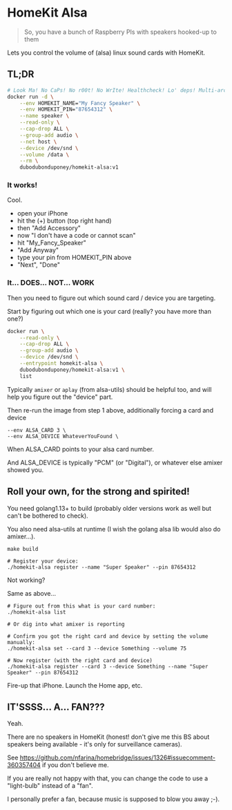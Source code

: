 # HomeKit Alsa

> So, you have a bunch of Raspberry PIs with speakers hooked-up to them


Lets you control the volume of (alsa) linux sound cards with HomeKit.


## TL;DR

```bash
# Look Ma! No CaPs! No r00t! No WrIte! Healthcheck! Lo' deps! Multi-arch! ~30MB! Like the gRoWN-ups do!
docker run -d \
    --env HOMEKIT_NAME="My Fancy Speaker" \
    --env HOMEKIT_PIN="87654312" \
    --name speaker \
    --read-only \
    --cap-drop ALL \
    --group-add audio \
    --net host \
    --device /dev/snd \
    --volume /data \
    --rm \
    dubodubonduponey/homekit-alsa:v1
```

### It works!

Cool.

 * open your iPhone
 * hit the (+) button (top right hand)
 * then "Add Accessory"
 * now "I don't have a code or cannot scan"
 * hit "My_Fancy_Speaker"
 * "Add Anyway"
 * type your pin from HOMEKIT_PIN above
 * "Next", "Done"

### It... DOES... NOT... WORK

Then you need to figure out which sound card / device you are targeting.

Start by figuring out which one is your card (really? you have more than one?)

```bash
docker run \
    --read-only \
    --cap-drop ALL \
    --group-add audio \
    --device /dev/snd \
    --entrypoint homekit-alsa \
    dubodubonduponey/homekit-alsa:v1 \
    list
```

Typically `amixer` or `aplay` (from alsa-utils) should be helpful too, and will help you figure out the "device" part.

Then re-run the image from step 1 above, additionally forcing a card and device

```
--env ALSA_CARD 3 \
--env ALSA_DEVICE WhateverYouFound \
```

When ALSA_CARD points to your alsa card number.

And ALSA_DEVICE is typically "PCM" (or "Digital"), or whatever else amixer showed you.

## Roll your own, for the strong and spirited!

You need golang1.13+ to build (probably older versions work as well but can't be bothered to check).

You also need alsa-utils at runtime (I wish the golang alsa lib would also do amixer...).


```
make build
```

```
# Register your device:
./homekit-alsa register --name "Super Speaker" --pin 87654312
```

Not working?

Same as above...

```
# Figure out from this what is your card number:
./homekit-alsa list

# Or dig into what amixer is reporting

# Confirm you got the right card and device by setting the volume manually:
./homekit-alsa set --card 3 --device Something --volume 75

# Now register (with the right card and device)
./homekit-alsa register --card 3 --device Something --name "Super Speaker" --pin 87654312
```

Fire-up that iPhone. Launch the Home app, etc.

## IT'SSSS... A... FAN???

Yeah.

There are no speakers in HomeKit (honest! don't give me this BS about speakers being available - it's only for surveillance cameras).

See https://github.com/nfarina/homebridge/issues/1326#issuecomment-360357404 if you don't believe me.

If you are really not happy with that, you can change the code to use a "light-bulb" instead of a "fan".

I personally prefer a fan, because music is supposed to blow you away ;-).
